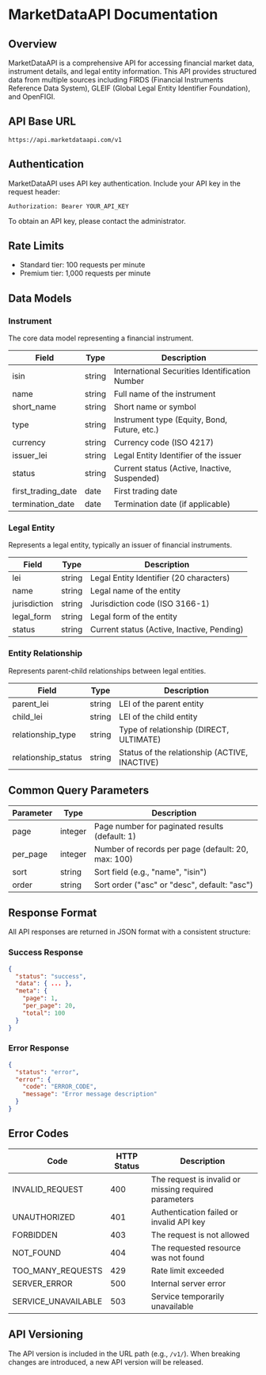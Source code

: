 # MarketDataAPI Documentation

## Overview

MarketDataAPI is a comprehensive API for accessing financial market data, instrument details, and legal entity information. This API provides structured data from multiple sources including FIRDS (Financial Instruments Reference Data System), GLEIF (Global Legal Entity Identifier Foundation), and OpenFIGI.

## API Base URL

```
https://api.marketdataapi.com/v1
```

## Authentication

MarketDataAPI uses API key authentication. Include your API key in the request header:

```http
Authorization: Bearer YOUR_API_KEY
```

To obtain an API key, please contact the administrator.

## Rate Limits

- Standard tier: 100 requests per minute
- Premium tier: 1,000 requests per minute

## Data Models

### Instrument

The core data model representing a financial instrument.

| Field | Type | Description |
|-------|------|-------------|
| isin | string | International Securities Identification Number |
| name | string | Full name of the instrument |
| short_name | string | Short name or symbol |
| type | string | Instrument type (Equity, Bond, Future, etc.) |
| currency | string | Currency code (ISO 4217) |
| issuer_lei | string | Legal Entity Identifier of the issuer |
| status | string | Current status (Active, Inactive, Suspended) |
| first_trading_date | date | First trading date |
| termination_date | date | Termination date (if applicable) |

### Legal Entity

Represents a legal entity, typically an issuer of financial instruments.

| Field | Type | Description |
|-------|------|-------------|
| lei | string | Legal Entity Identifier (20 characters) |
| name | string | Legal name of the entity |
| jurisdiction | string | Jurisdiction code (ISO 3166-1) |
| legal_form | string | Legal form of the entity |
| status | string | Current status (Active, Inactive, Pending) |

### Entity Relationship

Represents parent-child relationships between legal entities.

| Field | Type | Description |
|-------|------|-------------|
| parent_lei | string | LEI of the parent entity |
| child_lei | string | LEI of the child entity |
| relationship_type | string | Type of relationship (DIRECT, ULTIMATE) |
| relationship_status | string | Status of the relationship (ACTIVE, INACTIVE) |

## Common Query Parameters

| Parameter | Type | Description |
|-----------|------|-------------|
| page | integer | Page number for paginated results (default: 1) |
| per_page | integer | Number of records per page (default: 20, max: 100) |
| sort | string | Sort field (e.g., "name", "isin") |
| order | string | Sort order ("asc" or "desc", default: "asc") |

## Response Format

All API responses are returned in JSON format with a consistent structure:

### Success Response

```json
{
  "status": "success",
  "data": { ... },
  "meta": {
    "page": 1,
    "per_page": 20,
    "total": 100
  }
}
```

### Error Response

```json
{
  "status": "error",
  "error": {
    "code": "ERROR_CODE",
    "message": "Error message description"
  }
}
```

## Error Codes

| Code | HTTP Status | Description |
|------|-------------|-------------|
| INVALID_REQUEST | 400 | The request is invalid or missing required parameters |
| UNAUTHORIZED | 401 | Authentication failed or invalid API key |
| FORBIDDEN | 403 | The request is not allowed |
| NOT_FOUND | 404 | The requested resource was not found |
| TOO_MANY_REQUESTS | 429 | Rate limit exceeded |
| SERVER_ERROR | 500 | Internal server error |
| SERVICE_UNAVAILABLE | 503 | Service temporarily unavailable |

## API Versioning

The API version is included in the URL path (e.g., `/v1/`). When breaking changes are introduced, a new API version will be released.
